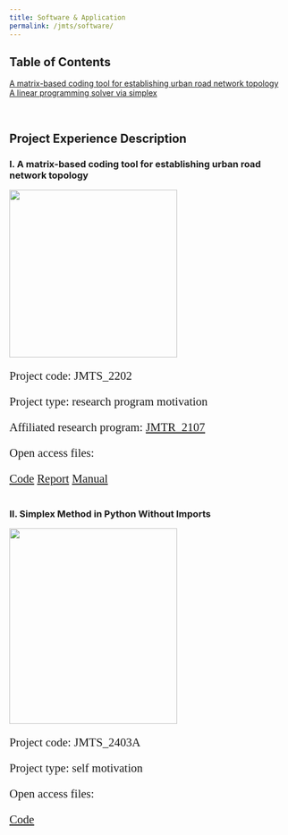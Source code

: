 ```yaml
---
title: Software & Application
permalink: /jmts/software/
---
```


<style>
.intro{
font-family:times;
font-size:21px;
}
</style>

## Table of Contents  
[A matrix-based coding tool for establishing urban road network topology](#jmts_2202)  
[A linear programming solver via simplex](#jmts_2202)  

<a name="jmts_2202"/> 
<br>

## Project Experience Description
### I. A matrix-based coding tool for establishing urban road network topology

<div class="container">
    <div class="row">
        <div class="col-md-4">
          <img src="/JTRC/jmts/jmts_2202.png" class="center" width='300' height='300'>
        </div>
        <div class="col-md-5">
            <div class="intro">
            <p>Project code: JMTS_2202</p>
            <p>Project type: research program motivation</p>
            <p>Affiliated research program: <a href="https://yunqing-jia.github.io/JTRC/jmtr/researchtopic/#JMTR_2107">JMTR_2107</a></p>
            <p>Open access files: </p>
            <a href="https://github.com/Yunqing-Jia/JMTS_2202" class="btn btn-info active" aria-pressed="true">Code</a>
            <a href="https://yunqing-jia.github.io/JTRC/jmts/JMTS_2202_1_0R.pdf" target="_blank" class="btn btn-primary active" aria-pressed="true">Report</a>
            <a href="https://yunqing-jia.github.io/JTRC/jmts/JMTS_2202_1_0M.pdf" target="_blank" class="btn btn-slide active" aria-pressed="true">Manual</a>
            </div>
        </div>
    </div>
</div>

<a name="jmts_2403A"/> 
<br>

### II. Simplex Method in Python Without Imports

<div class="container">
    <div class="row">
        <div class="col-md-4">
          <img src="/JTRC/assets/img/JMTS_2403A.png" class="center" width='300' height='350'>
        </div>
        <div class="col-md-5">
            <div class="intro">
            <p>Project code: JMTS_2403A</p>
            <p>Project type: self motivation</p>
            <p>Open access files: </p>
            <a href="https://github.com/Yunqing-Jia/JMTS_2403A" class="btn btn-info active" aria-pressed="true">Code</a>
            </div>
        </div>
    </div>
</div>

<br>
